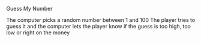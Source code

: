Guess My Number

The computer picks a random number between 1 and 100
The player tries to guess it and the computer lets the player know if the guess is too high, too low or right on the money


